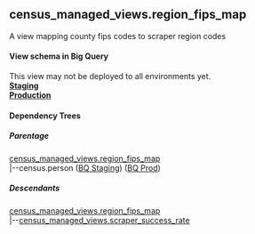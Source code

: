 ## census_managed_views.region_fips_map

A view mapping county fips codes to scraper region codes


#### View schema in Big Query
This view may not be deployed to all environments yet.<br/>
[**Staging**](https://console.cloud.google.com/bigquery?pli=1&p=recidiviz-staging&page=table&project=recidiviz-staging&d=census_managed_views&t=region_fips_map)
<br/>
[**Production**](https://console.cloud.google.com/bigquery?pli=1&p=recidiviz-123&page=table&project=recidiviz-123&d=census_managed_views&t=region_fips_map)
<br/>

#### Dependency Trees

##### Parentage
[census_managed_views.region_fips_map](../census_managed_views/region_fips_map.md) <br/>
|--census.person ([BQ Staging](https://console.cloud.google.com/bigquery?pli=1&p=recidiviz-staging&page=table&project=recidiviz-staging&d=census&t=person)) ([BQ Prod](https://console.cloud.google.com/bigquery?pli=1&p=recidiviz-123&page=table&project=recidiviz-123&d=census&t=person)) <br/>


##### Descendants
[census_managed_views.region_fips_map](../census_managed_views/region_fips_map.md) <br/>
|--[census_managed_views.scraper_success_rate](../census_managed_views/scraper_success_rate.md) <br/>

